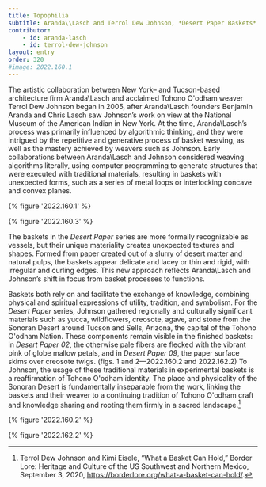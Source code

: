 ```yaml
---
title: Topophilia
subtitle: Aranda\\Lasch and Terrol Dew Johnson, *Desert Paper Baskets*
contributor:
    - id: aranda-lasch
    - id: terrol-dew-johnson
layout: entry
order: 320
#image: 2022.160.1
---
```




The artistic collaboration between New York– and Tucson-based architecture firm Aranda\\Lasch and acclaimed Tohono O'odham weaver Terrol Dew Johnson began in 2005, after Aranda\\Lasch founders Benjamin Aranda and Chris Lasch saw Johnson’s work on view at the National Museum of the American Indian in New York. At the time, Aranda\\Lasch’s process was primarily influenced by algorithmic thinking, and they were intrigued by the repetitive and generative process of basket weaving, as well as the mastery achieved by weavers such as Johnson. Early collaborations between Aranda\\Lasch and Johnson considered weaving algorithms literally, using computer programming to generate structures that were executed with traditional materials, resulting in baskets with unexpected forms, such as a series of metal loops or interlocking concave and convex planes.

{% figure '2022.160.1' %}

{% figure '2022.160.3' %}

The baskets in the *Desert Paper* series are more formally recognizable as vessels, but their unique materiality creates unexpected textures and shapes. Formed from paper created out of a slurry of desert matter and natural pulps, the baskets appear delicate and lacey or thin and rigid, with irregular and curling edges. This new approach reflects Aranda\\Lasch and Johnson’s shift in focus from basket processes to functions.

Baskets both rely on and facilitate the exchange of knowledge, combining physical and spiritual expressions of utility, tradition, and symbolism. For the *Desert Paper* series, Johnson gathered regionally and culturally significant materials such as yucca, wildflowers, creosote, agave, and stone from the Sonoran Desert around Tucson and Sells, Arizona, the capital of the Tohono O'odham Nation. These components remain visible in the finished baskets: in *Desert Paper 02*, the otherwise pale fibers are flecked with the vibrant pink of globe mallow petals, and in *Desert Paper 09*, the paper surface skims over creosote twigs. (figs. 1 and 2—2022.160.2 and 2022.162.2) To Johnson, the usage of these traditional materials in experimental baskets is a reaffirmation of Tohono O'odham identity. The place and physicality of the Sonoran Desert is fundamentally inseparable from the work, linking the baskets and their weaver to a continuing tradition of Tohono O'odham craft and knowledge sharing and rooting them firmly in a sacred landscape.[^1]

{% figure '2022.160.2' %}

{% figure '2022.162.2' %}

[^1]: Terrol Dew Johnson and Kimi Eisele, “What a Basket Can Hold,” Border Lore: Heritage and Culture of the US Southwest and Northern Mexico, September 3, 2020, <https://borderlore.org/what-a-basket-can-hold/>.
